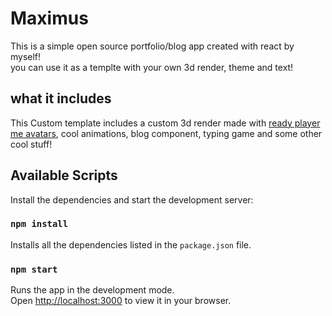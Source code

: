 # Maximus

This is a simple open source portfolio/blog app created with react by myself!</br>
you can use it as a templte with your own 3d render, theme and text!


## what it includes

This Custom template includes a custom 3d render made with [ready player me avatars](https://readyplayer.me/), cool animations, blog component, typing game and some other cool stuff!

## Available Scripts

Install the dependencies and start the development server:

### `npm install`

Installs all the dependencies listed in the `package.json` file.

### `npm start`

Runs the app in the development mode.\
Open [http://localhost:3000](http://localhost:3000) to view it in your browser.



